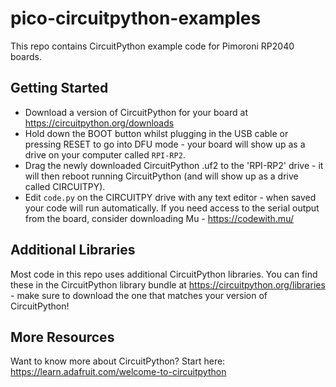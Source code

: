 # pico-circuitpython-examples
This repo contains CircuitPython example code for Pimoroni RP2040 boards.

## Getting Started

- Download a version of CircuitPython for your board at https://circuitpython.org/downloads
- Hold down the BOOT button whilst plugging in the USB cable or pressing RESET to go into DFU mode - your board will show up as a drive on your computer called `RPI-RP2`.
- Drag the newly downloaded CircuitPython .uf2 to the 'RPI-RP2' drive - it will then reboot running CircuitPython (and will show up as a drive called CIRCUITPY).
- Edit `code.py` on the CIRCUITPY drive with any text editor - when saved your code will run automatically. If you need access to the serial output from the board, consider downloading Mu - https://codewith.mu/

## Additional Libraries

Most code in this repo uses additional CircuitPython libraries. You can find these in the CircuitPython library bundle at https://circuitpython.org/libraries - make sure to download the one that matches your version of CircuitPython!

## More Resources

Want to know more about CircuitPython? Start here: https://learn.adafruit.com/welcome-to-circuitpython

